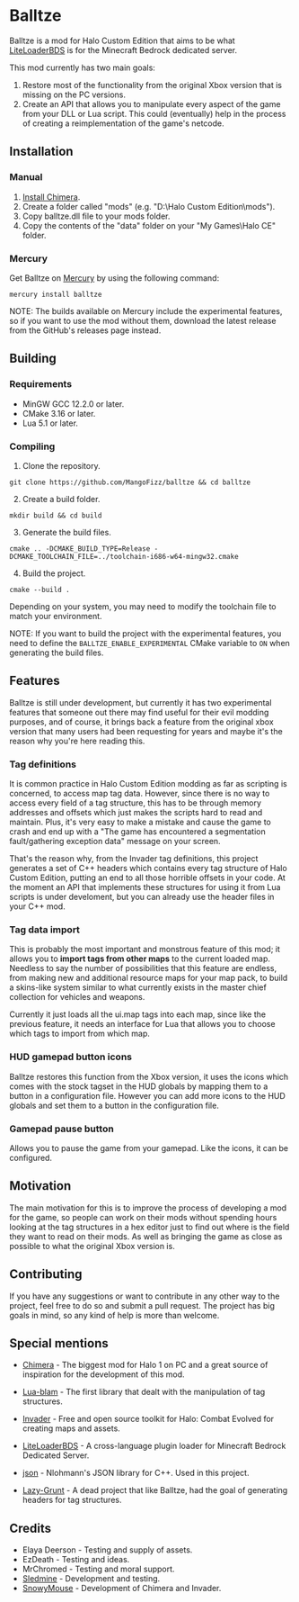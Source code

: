 # Balltze
Balltze is a mod for Halo Custom Edition that aims to be what 
[LiteLoaderBDS](https://github.com/LiteLDev/LiteLoaderBDS) is for the Minecraft
Bedrock dedicated server.

This mod currently has two main goals:
1. Restore most of the functionality from the original Xbox version that is missing on the PC versions.
2. Create an API that allows you to manipulate every aspect of the game from your DLL or Lua script. This could (eventually) help in the 
process of creating a reimplementation of the game's netcode.

## Installation
### Manual
1. [Install Chimera](https://github.com/SnowyMouse/chimera#installation).
2. Create a folder called "mods" (e.g. "D:\Halo Custom Edition\mods").
3. Copy balltze.dll file to your mods folder.
4. Copy the contents of the "data" folder on your "My Games\Halo CE" folder.

### Mercury
Get Balltze on [Mercury](https://github.com/Sledmine/Mercury) by using the
following command:
```
mercury install balltze
```

NOTE: The builds available on Mercury include the experimental features, so if you want to
use the mod without them, download the latest release from the GitHub's releases page instead.

## Building
### Requirements
- MinGW GCC 12.2.0 or later.
- CMake 3.16 or later.
- Lua 5.1 or later.

### Compiling
1. Clone the repository.
```
git clone https://github.com/MangoFizz/balltze && cd balltze
```
2. Create a build folder.
```
mkdir build && cd build
```
3. Generate the build files.
```
cmake .. -DCMAKE_BUILD_TYPE=Release -DCMAKE_TOOLCHAIN_FILE=../toolchain-i686-w64-mingw32.cmake
```
4. Build the project.
```
cmake --build .
```

Depending on your system, you may need to modify the toolchain file to match your 
environment.

NOTE: If you want to build the project with the experimental features, you need to
define the `BALLTZE_ENABLE_EXPERIMENTAL` CMake variable to `ON` when generating the 
build files.

## Features
Balltze is still under development, but currently it has two experimental 
features that someone out there may find useful for their evil modding 
purposes, and of course, it brings back a feature from the original xbox version that 
many users had been requesting for years and maybe it's the reason why 
you're here reading this.

### Tag definitions
It is common practice in Halo Custom Edition modding as far as scripting is concerned, 
to access map tag data. However, since there is no way to access every field of a tag 
structure, this has to be through memory addresses and offsets which just makes the 
scripts hard to read and maintain. Plus, it's very easy to make a mistake and cause the 
game to crash and end up with a "The game has encountered a segmentation fault/gathering exception data"
message on your screen.

That's the reason why, from the Invader tag definitions, this project generates a set 
of C++ headers which contains every tag structure of Halo Custom Edition, putting an 
end to all those horrible offsets in your code. At the moment an API that implements 
these structures for using it from Lua scripts is under develoment, but you can already
use the header files in your C++ mod.

### Tag data import
This is probably the most important and monstrous feature of this mod; it allows you 
to **import tags from other maps** to the current loaded map. Needless to say the number 
of possibilities that this feature are endless, from making new and additional resource
maps for your map pack, to build a skins-like system similar to what currently exists in 
the master chief collection for vehicles and weapons.

Currently it just loads all the ui.map tags into each map, since like the previous 
feature, it needs an interface for Lua that allows you to choose which tags to import 
from which map.

### HUD gamepad button icons
Balltze restores this function from the Xbox version, it uses the icons which comes 
with the stock tagset in the HUD globals by mapping them to a button in a configuration 
file. However you can add more icons to the HUD globals and set them to a button in the
configuration file.

### Gamepad pause button
Allows you to pause the game from your gamepad. Like the icons, it can be configured.

## Motivation
The main motivation for this is to improve the process of developing a mod for the 
game, so people can work on their mods without spending hours looking at the tag structures 
in a hex editor just to find out where is the field they want to read on their mods. As 
well as bringing the game as close as possible to what the original Xbox version is.

## Contributing
If you have any suggestions or want to contribute in any other way to the project, feel 
free to do so and submit a pull request. The project has big goals in mind, so any kind
of help is more than welcome.

## Special mentions 
- [Chimera](https://github.com/SnowyMouse/chimera) - The biggest mod for Halo 1 on PC and 
a great source of inspiration for the development of this mod.

- [Lua-blam](https://github.com/Sledmine/lua-blam) - The first library that dealt with the 
manipulation of tag structures.

- [Invader](https://github.com/SnowyMouse/invader) - Free and open source toolkit for Halo: 
Combat Evolved for creating maps and assets. 

- [LiteLoaderBDS](https://github.com/LiteLDev/LiteLoaderBDS) - A cross-language plugin loader
for Minecraft Bedrock Dedicated Server.

- [json](https://github.com/nlohmann/json) - Nlohmann's JSON library for C++. Used in this
project.

- [Lazy-Grunt](https://github.com/Modzybear/Lazy-Grunt) - A dead project that like Balltze, 
had the goal of generating headers for tag structures.

## Credits 
- Elaya Deerson - Testing and supply of assets.
- EzDeath - Testing and ideas.
- MrChromed - Testing and moral support.
- [Sledmine](https://github.com/Sledmine) - Development and testing.
- [SnowyMouse](https://github.com/SnowyMouse) - Development of Chimera and Invader.
